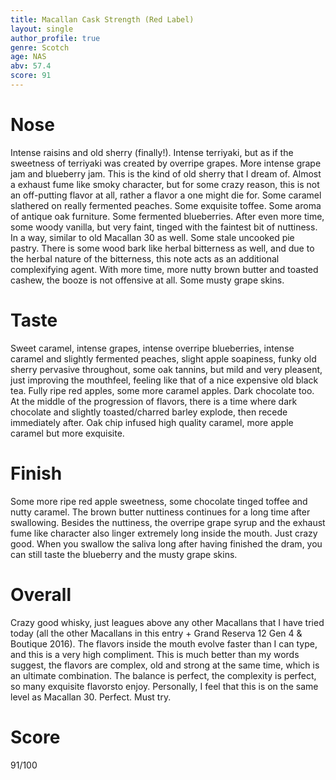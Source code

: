 ```yaml
---
title: Macallan Cask Strength (Red Label)
layout: single
author_profile: true
genre: Scotch
age: NAS
abv: 57.4
score: 91
---
```


# Nose
Intense raisins and old sherry (finally!). Intense terriyaki, but as if the sweetness of terriyaki was created by overripe grapes. More intense grape jam and blueberry jam. This is the kind of old sherry that I dream of. Almost a exhaust fume like smoky character, but for some crazy reason, this is not an off-putting flavor at all, rather a flavor a one might die for. Some caramel slathered on really fermented peaches. Some exquisite toffee. Some aroma of antique oak furniture. Some fermented blueberries. After even more time, some woody vanilla, but very faint, tinged with the faintest bit of nuttiness. In a way, similar to old Macallan 30 as well. Some stale uncooked pie pastry. There is some wood bark like herbal bitterness as well, and due to the herbal nature of the bitterness, this note acts as an additional complexifying agent. With more time, more nutty brown butter and toasted cashew, the booze is not offensive at all. Some musty grape skins. 

# Taste
Sweet caramel, intense grapes, intense overripe blueberries, intense caramel and slightly fermented peaches, slight apple soapiness, funky old sherry pervasive throughout, some oak tannins, but mild and very pleasent, just improving the mouthfeel, feeling like that of a nice expensive old black tea. Fully ripe red apples, some more caramel apples. Dark chocolate too. At the middle of the progression of flavors, there is a time where dark chocolate and slightly toasted/charred barley explode, then recede immediately after. Oak chip infused high quality caramel, more apple caramel but more exquisite.

# Finish
Some more ripe red apple sweetness, some chocolate tinged toffee and nutty caramel. The brown butter nuttiness continues for a long time after swallowing. Besides the nuttiness, the overripe grape syrup and the exhaust fume like character also linger extremely long inside the mouth. Just crazy good. When you swallow the saliva long after having finished the dram, you can still taste the blueberry and the musty grape skins. 

# Overall
Crazy good whisky, just leagues above any other Macallans that I have tried today (all the other Macallans in this entry + Grand Reserva 12 Gen 4 & Boutique 2016). The flavors inside the mouth evolve faster than I can type, and this is a very high compliment. This is much better than my words suggest, the flavors are complex, old and strong at the same time, which is an ultimate combination. The balance is perfect, the complexity is perfect, so many exquisite flavorsto enjoy. Personally, I feel that this is on the same level as Macallan 30. Perfect. Must try. 

# Score
91/100
